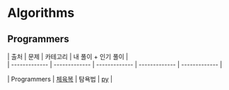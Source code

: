 # Algorithms

## Programmers
| 출처 | 문제 | 카테고리 | 내 풀이 + 인기 풀이 |  
| ------------- | ------------- | ------------- | ------------- | ------------- |

| Programmers | [체육복](https://programmers.co.kr/learn/courses/30/lessons/42862) | 탐욕법 | [py](Programmers/Gymcloth_Greedy.py) |
